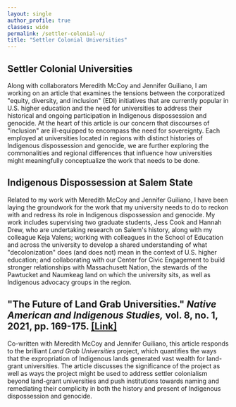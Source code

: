 ```yaml
---
layout: single
author_profile: true
classes: wide
permalink: /settler-colonial-u/
title: "Settler Colonial Universities"
---
```


## Settler Colonial Universities

Along with collaborators Meredith McCoy and Jennifer Guiliano, I am working on an article that examines the tensions between the corporatized "equity, diversity, and inclusion" (EDI) initiatives that are currently popular in U.S. higher education and the need for universities to address their historical and ongoing participation in Indigenous dispossession and genocide. At the heart of this article is our concern that discourses of "inclusion" are ill-equipped to encompass the need for sovereignty. Each employed at universities located in regions with distinct histories of Indigenous dispossession and genocide, we are further exploring the commonalities and regional differences that influence how universities might meaningfully conceptualize the work that needs to be done.

## Indigenous Dispossession at Salem State

Related to my work with Meredith McCoy and Jennifer Guiliano, I have been laying the groundwork for the work that my university needs to do to reckon with and redress its role in Indigenous dispossession and genocide. My work includes supervising two graduate students, Jess Cook and Hannah Drew, who are undertaking research on Salem's history, along with my colleague Keja Valens; working with colleagues in the School of Education and across the university to develop a shared understanding of what "decolonization" does (and does not) mean in the context of U.S. higher education; and collaborating with our Center for Civic Engagement to build stronger relationships with Massachusett Nation, the stewards of the Pawtucket and Naumkeag land on which the university sits, as well as Indigenous advocacy groups in the region.

## "The Future of Land Grab Universities." _Native American and Indigenous Studies,_ vol. 8, no. 1, 2021, pp. 169-175. [[Link]](https://www.jstor.org/stable/10.5749/natiindistudj.8.1.0169?seq=1)

Co-written with Meredith McCoy and Jennifer Guiliano, this article responds to the brilliant _Land Grab Universities_ project, which quantifies the ways that the expropriation of Indigenous lands generated vast wealth for land-grant universities. The article discusses the significance of the project as well as ways the project might be used to address settler colonialism beyond land-grant universities and push institutions towards naming and remediating their complicity in both the history and present of Indigenous dispossession and genocide.
